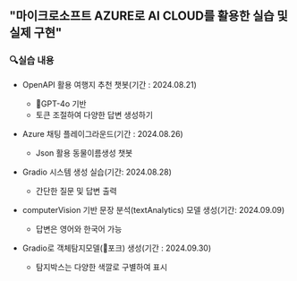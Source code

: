 ## "마이크로소프트 AZURE로 AI CLOUD를 활용한 실습 및 실제 구현"

### 🔍실습 내용
  
  * OpenAPI 활용 여행지 추천 챗봇(기간 : 2024.08.21)
     * 🌱GPT-4o 기반
     * 토큰 조절하여 다양한 답변 생성하기


  * Azure 채팅 플레이그라운드(기간 : 2024.08.26)
     * Json 활용 동물이름생성 챗봇


  * Gradio 시스템 생성 실습(기간: 2024.08.28)
     * 간단한 질문 및 답변 출력

  * computerVision 기반 문장 분석(textAnalytics) 모델 생성(기간: 2024.09.09)
     * 답변은 영어와 한국어 가능

   
  * Gradio로 객체탐지모델(🍴포크) 생성(기간 : 2024.09.30)
     * 탐지박스는 다양한 색깔로 구별하여 표시
